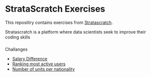# StrataScratch Exercises

This repositiry contains exercises from [Stratascratch](https://www.stratascratch.com/). 

Stratascratch is  a platform where data scientists seek to improve their coding skills

### 
Challanges

- [Salary Difference](https://github.com/mukaruernest/StratascratchExercises/tree/master/SalaryDifference)
- [Ranking most active users](https://github.com/mukaruernest/StratascratchExercises/tree/master/Ranking%20Most%20Active%20Users)
- [Number of units per nationality](https://github.com/mukaruernest/StratascratchExercises/tree/master/Number%20Of%20Units%20Per%20Nationality)
